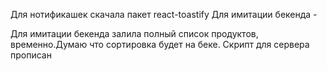 Для нотификашек скачала пакет react-toastify Для имитации бекенда -

Для имитации бекенда залила полный список продуктов, временно.Думаю что
сортировка будет на беке. Скрипт для сервера прописан
